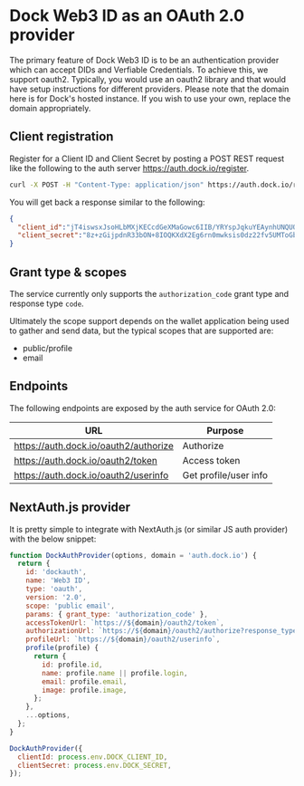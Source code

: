 # Dock Web3 ID as an OAuth 2.0 provider

The primary feature of Dock Web3 ID is to be an authentication provider which can accept DIDs and Verfiable Credentials. To achieve this, we support oauth2. Typically, you would use an oauth2 library and that would have setup instructions for different providers. Please note that the domain here is for Dock's hosted instance. If you wish to use your own, replace the domain appropriately.

## Client registration

Register for a Client ID and Client Secret by posting a POST REST request like the following to the auth server https://auth.dock.io/register.

```bash
curl -X POST -H "Content-Type: application/json" https://auth.dock.io/register -d '{"name": "My App", "website": "https://www.my-app.org", "redirect_uris":["https://YOUR_DOMAIN/your_callback_uri"]}'
```

You will get back a response similar to the following:

```json
{
  "client_id":"jT4iswsxJsoHLbMXjKECcdGeXMaGowc6IIB/YRYspJqkuYEAynhUNQUOVMosGxwjJ5/DKNMafsmupXiA26GfceUIorCIlQDo+f7iq/H7MFtkfDBkKnW1iUEOcC/9nP2E",
  "client_secret":"8z+zGijpdnR33bON+8IOQKXdX2Eg6rn0mwksis0dz22fv5UMToGbjazcGNRM1Ary"
}
```

## Grant type & scopes

The service currently only supports the `authorization_code` grant type and response type `code`.

Ultimately the scope support depends on the wallet application being used to gather and send data, but the typical scopes that are supported are:
- public/profile
- email

## Endpoints

The following endpoints are exposed by the auth service for OAuth 2.0:

|  URL | Purpose  |
| ------------ | ------------ |
|  https://auth.dock.io/oauth2/authorize | Authorize  |
|  https://auth.dock.io/oauth2/token | Access token  |
|  https://auth.dock.io/oauth2/userinfo | Get profile/user info  |


## NextAuth.js provider

It is pretty simple to integrate with NextAuth.js (or similar JS auth provider) with the below snippet:

```javascript
function DockAuthProvider(options, domain = 'auth.dock.io') {
  return {
    id: 'dockauth',
    name: 'Web3 ID',
    type: 'oauth',
    version: '2.0',
    scope: 'public email',
    params: { grant_type: 'authorization_code' },
    accessTokenUrl: `https://${domain}/oauth2/token`,
    authorizationUrl: `https://${domain}/oauth2/authorize?response_type=code`,
    profileUrl: `https://${domain}/oauth2/userinfo`,
    profile(profile) {
      return {
        id: profile.id,
        name: profile.name || profile.login,
        email: profile.email,
        image: profile.image,
      };
    },
    ...options,
  };
}

DockAuthProvider({
  clientId: process.env.DOCK_CLIENT_ID,
  clientSecret: process.env.DOCK_SECRET,
});
```